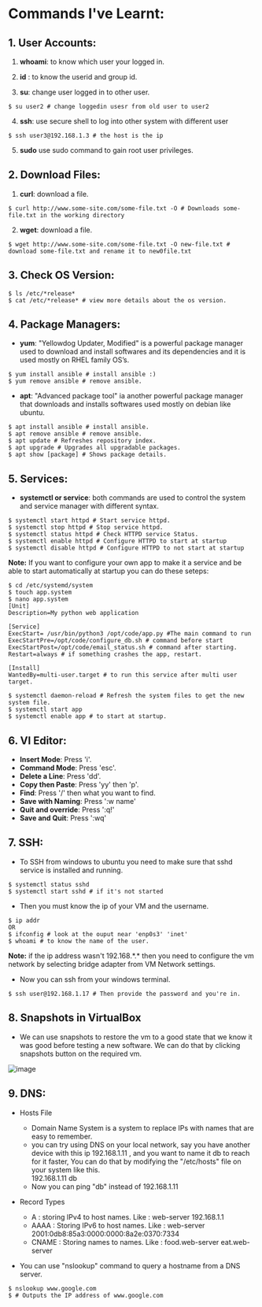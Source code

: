# Commands I've Learnt:
## **1. User Accounts:**
1. **whoami**: to know which user your logged in.

2. **id** : to know the userid and group id.

3. **su**: change user logged in to other user.
```shell
$ su user2 # change loggedin usesr from old user to user2
```

4. **ssh**: use secure shell to log into other system with different user
```shell
$ ssh user3@192.168.1.3 # the host is the ip
```

5. **sudo** use sudo command to gain root user privileges.

## **2. Download Files:**
1. **curl**: download a file.
```shell
$ curl http://www.some-site.com/some-file.txt -O # Downloads some-file.txt in the working directory
```

2. **wget**: download a file.
```shell
$ wget http://www.some-site.com/some-file.txt -O new-file.txt # download some-file.txt and rename it to new0file.txt
```

## **3. Check OS Version:**
```shell
$ ls /etc/*release* 
$ cat /etc/*release* # view more details about the os version.
```

## **4. Package Managers:**
- **yum**: "Yellowdog Updater, Modified" is a powerful package manager used to download and install softwares and its dependencies and it is used mostly on RHEL family OS’s.

```shell
$ yum install ansible # install ansible :)
$ yum remove ansible # remove ansible.
```

- **apt**: "Advanced package tool" ia another powerful package manager that downloads and installs softwares used mostly on debian like ubuntu.
```shell
$ apt install ansible # install ansible.
$ apt remove ansible # remove ansible.
$ apt update # Refreshes repository index.
$ apt upgrade # Upgrades all upgradable packages.
$ apt show [package] # Shows package details.
```
## **5. Services:**
- **systemctl or service**: both commands are used to control the system and service manager with different syntax.

```shell
$ systemctl start httpd # Start service httpd.
$ systemctl stop httpd # Stop service httpd.
$ systemctl status httpd # Check HTTPD service Status.
$ systemctl enable httpd # Configure HTTPD to start at startup
$ systemctl disable httpd # Configure HTTPD to not start at startup
``` 

**Note:** If you want to configure your own app to make it a service and be able to start automatically at startup you can do these seteps:
```shell
$ cd /etc/systemd/system
$ touch app.system
$ nano app.system
[Unit]
Description=My python web application

[Service]
ExecStart= /usr/bin/python3 /opt/code/app.py #The main command to run
ExecStartPre=/opt/code/configure_db.sh # command before start
ExecStartPost=/opt/code/email_status.sh # command after starting.
Restart=always # if something crashes the app, restart.

[Install]
WantedBy=multi-user.target # to run this service after multi user target.

$ systemctl daemon-reload # Refresh the system files to get the new system file.
$ systemctl start app
$ systemctl enable app # to start at startup.
```

## **6. VI Editor:**
- **Insert Mode**: Press 'i'.
- **Command Mode**: Press 'esc'.
- **Delete a Line**: Press 'dd'.
- **Copy then Paste**: Press 'yy' then 'p'.
- **Find**: Press '/' then what you want to find.
- **Save with Naming**: Press ':w name'
- **Quit and override**: Press ':q!'
- **Save and Quit**: Press ':wq'

## **7. SSH:**
- To SSH from windows to ubuntu you need to make sure that sshd service is installed and running.
```shell
$ systemctl status sshd
$ systemctl start sshd # if it's not started
```

- Then you must know the ip of your VM and the username.
```shell
$ ip addr
OR
$ ifconfig # look at the ouput near 'enp0s3' 'inet'
$ whoami # to know the name of the user.
```
**Note:** if the ip address wasn't 192.168.*.\* then you need to configure the vm network by selecting bridge adapter from VM Network settings.

- Now you can ssh from your windows terminal.
```shell
$ ssh user@192.168.1.17 # Then provide the password and you're in.
```
## **8. Snapshots in VirtualBox**
- We can use snapshots to restore the vm to a good state that we know it was good before testing a new software. We can do that by clicking snapshots button on the required vm.

![image](https://user-images.githubusercontent.com/83673888/183394660-e9912b99-e04d-4f58-91af-10bdd99cd768.png)


## **9. DNS:**
* Hosts File
    - Domain Name System is a system to replace IPs with names that are easy to remember.
    - you can try using DNS on your local network, say you have another device with this ip 192.168.1.11 , and you want to name it db to reach for it faster, You can do that by modifying the "/etc/hosts" file on your system like this.<br>
    192.168.1.11 db
    - Now you can ping "db" instead of 192.168.1.11
* Record Types
    - A : storing IPv4 to host names. Like : web-server 192.168.1.1
    - AAAA : Storing IPv6 to host names. Like : web-server 2001:0db8:85a3:0000:0000:8a2e:0370:7334
    - CNAME : Storing names to names. Like : food.web-server eat.web-server

* You can use "nslookup" command to query a hostname from a DNS server.
```shell
$ nslookup www.google.com 
$ # Outputs the IP address of www.google.com
```


